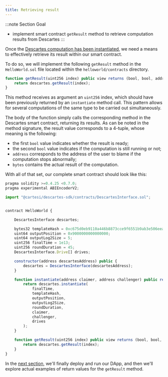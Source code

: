 ```yaml
---
title: Retrieving result
---
```


:::note Section Goal
- implement smart contract `getResult` method to retrieve computation results from Descartes
:::

Once the [Descartes computation has been instantiated](../instantiate/), we need a means to effectively retrieve its result within our smart contract.

To do so, we will implement the following `getResult` method in the `HelloWorld.sol` file located within the `helloworld/contracts` directory.

```javascript
function getResult(uint256 index) public view returns (bool, bool, address, bytes memory) {
    return descartes.getResult(index);
}
```

This method receives as argument an `uint256` index, which should have been previously returned by an `instantiate` method call. This pattern allows for several computations of the same type to be carried out simultaneously.

The body of the function simply calls the corresponding method in the Descartes smart contract, returning its results. As can be noted in the method signature, the result value corresponds to a 4-tuple, whose meaning is the following:

- the first `bool` value indicates whether the result is ready;
- the second `bool` value indicates if the computation is still running or not;
- `address` corresponds to the address of the user to blame if the computation stops abnormally;
- `bytes` contains the actual result of the computation.

With all of that set, our complete smart contract should look like this:

```javascript
pragma solidity >=0.4.25 <0.7.0;
pragma experimental ABIEncoderV2;

import "@cartesi/descartes-sdk/contracts/DescartesInterface.sol";


contract HelloWorld {

    DescartesInterface descartes;

    bytes32 templateHash = 0xc675d0eb9110a446b8873cce9f6551b9ab3e506eea71729c8ebe561278da0ead;
    uint64 outputPosition = 0x9000000000000000;
    uint64 outputLog2Size = 5;
    uint256 finalTime = 1e13;
    uint256 roundDuration = 45;
    DescartesInterface.Drive[] drives;

    constructor(address descartesAddress) public {
        descartes = DescartesInterface(descartesAddress);
    }

    function instantiate(address claimer, address challenger) public returns (uint256) {
        return descartes.instantiate(
            finalTime,
            templateHash,
            outputPosition,
            outputLog2Size,
            roundDuration,
            claimer,
            challenger,
            drives
        );
    }

    function getResult(uint256 index) public view returns (bool, bool, address, bytes memory) {
        return descartes.getResult(index);
    }
}
```

In the [next section](../deploy-run/), we'll finally deploy and run our DApp, and then we'll explore actual examples of return values for the `getResult` method.
